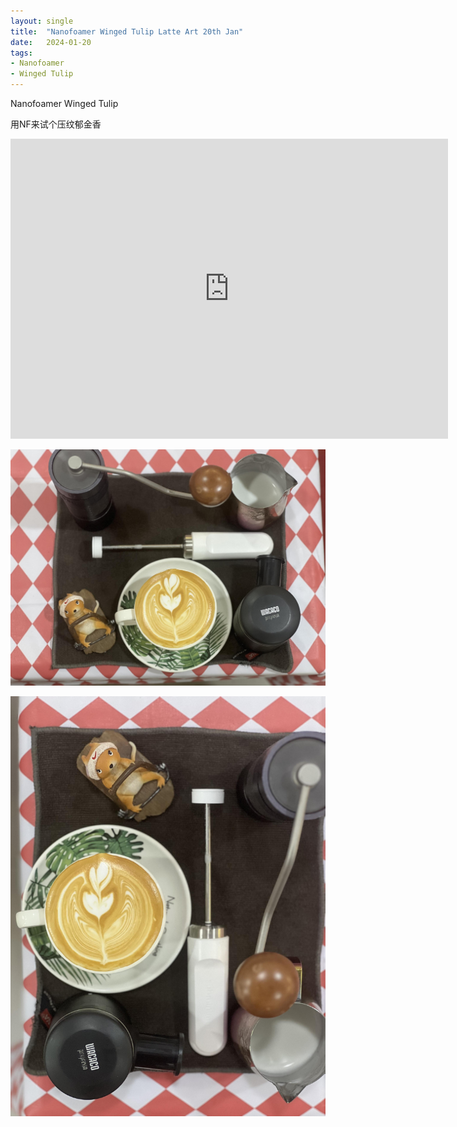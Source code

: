```yaml
---
layout: single
title:  "Nanofoamer Winged Tulip Latte Art 20th Jan"
date:   2024-01-20
tags:
- Nanofoamer
- Winged Tulip
---
```


Nanofoamer Winged Tulip

用NF来试个压纹郁金香

<div class="embed-container">
  <iframe
      src="https://www.youtube.com/embed/QMorHUw8rbY"
      width="700"
      height="480"
      frameborder="0"
      allowfullscreen="true">
  </iframe>
</div>


![](/assets/img/2024/01/20/IMG_2469.jpg)

![](/assets/img/2024/01/20/IMG_2472.jpg)